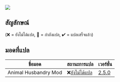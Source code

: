 ![](https://cdn.discordapp.com/attachments/916320986784202762/916321029675167744/SeekPng.com_stardew-valley-png_2197974.png)
## สัญลักษณ์

(❌ = ยังไม่ได้แปล, 📝 = กำลังแปล, ✔ = แปลเสร็จแล้ว)

## มอดที่แปล
 ชื่อมอด                            | สถานะการแปล                                                 | เวอร์ชั่น  
--------------------------------- | :------------------------------------------------------------- | :-------------------------------------------------------------
 Animal Husbandry Mod | ❌[ยังไม่ได้แปล](Animal%20Husbandry%20Mod/) | [2.5.0](https://www.nexusmods.com/stardewvalley/mods/1538?tab=description)
